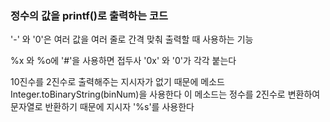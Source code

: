 ### 정수의 값을 printf()로 출력하는 코드

'-' 와 '0'은 여러 값을 여러 줄로 간격 맞춰 출력할 때 사용하는 기능

%x 와 %o에 '#'을 사용하면 접두사 '0x' 와 '0'가 각각 붙는다

10진수를 2진수로 출력해주는 지시자가 없기 때문에 메소드
Integer.toBinaryString(binNum)을 사용한다
이 메소드는 정수를 2진수로 변환하여 문자열로 반환하기 때문에 지시자 '%s'를 사용한다